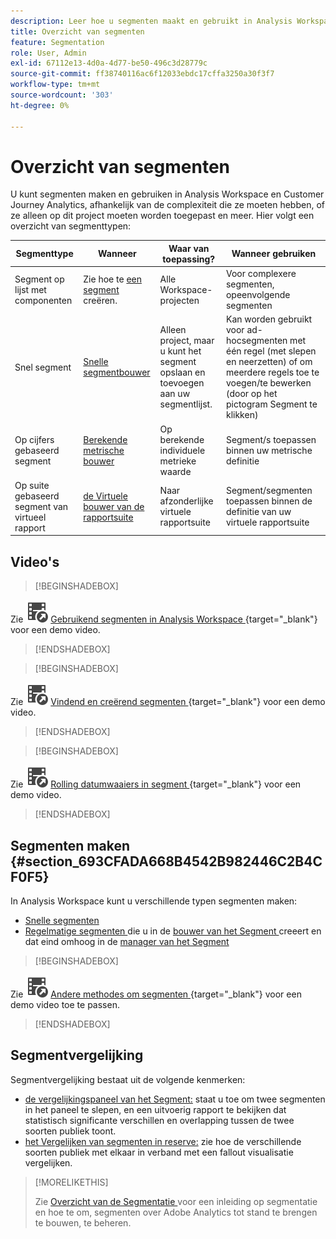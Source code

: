 ```yaml
---
description: Leer hoe u segmenten maakt en gebruikt in Analysis Workspace.
title: Overzicht van segmenten
feature: Segmentation
role: User, Admin
exl-id: 67112e13-4d0a-4d77-be50-496c3d28779c
source-git-commit: ff38740116ac6f12033ebdc17cffa3250a30f3f7
workflow-type: tm+mt
source-wordcount: '303'
ht-degree: 0%

---
```



# Overzicht van segmenten

U kunt segmenten maken en gebruiken in Analysis Workspace en Customer Journey Analytics, afhankelijk van de complexiteit die ze moeten hebben, of ze alleen op dit project moeten worden toegepast en meer. Hier volgt een overzicht van segmenttypen:

| Segmenttype | Wanneer | Waar van toepassing? | Wanneer gebruiken |
| --- | --- | --- | --- |
| Segment op lijst met componenten | Zie hoe te [ een segment ](/help/components/segmentation/segmentation-workflow/seg-create.md) creëren. | Alle Workspace-projecten | Voor complexere segmenten, opeenvolgende segmenten |
| Snel segment | [ Snelle segmentbouwer ](/help/analyze/analysis-workspace/components/segments/quick-segments.md) | Alleen project, maar u kunt het segment opslaan en toevoegen aan uw segmentlijst. | Kan worden gebruikt voor ad-hocsegmenten met één regel (met slepen en neerzetten) of om meerdere regels toe te voegen/te bewerken (door op het pictogram Segment te klikken) |
| Op cijfers gebaseerd segment | [ Berekende metrische bouwer ](https://experienceleague.adobe.com/docs/analytics/components/calculated-metrics/calcmetric-workflow/metrics-with-segments.html?lang=nl-NL) | Op berekende individuele metrieke waarde | Segment/s toepassen binnen uw metrische definitie |
| Op suite gebaseerd segment van virtueel rapport | [ de Virtuele bouwer van de rapportsuite ](https://experienceleague.adobe.com/docs/analytics/components/virtual-report-suites/vrs-workflow/vrs-create.html?lang=nl-NL) | Naar afzonderlijke virtuele rapportsuite | Segment/segmenten toepassen binnen de definitie van uw virtuele rapportsuite |

## Video&#39;s

>[!BEGINSHADEBOX]

Zie ![ VideoCheckedOut ](/help/assets/icons/VideoCheckedOut.svg) [ Gebruikend segmenten in Analysis Workspace ](https://video.tv.adobe.com/v/23977?quality=12&learn=on){target="_blank"} voor een demo video.

>[!ENDSHADEBOX]


>[!BEGINSHADEBOX]

Zie ![ VideoCheckedOut ](/help/assets/icons/VideoCheckedOut.svg) [ Vindend en creërend segmenten ](https://video.tv.adobe.com/v/334092?quality=12&learn=on){target="_blank"} voor een demo video.

>[!ENDSHADEBOX]


>[!BEGINSHADEBOX]

Zie ![ VideoCheckedOut ](/help/assets/icons/VideoCheckedOut.svg) [ Rolling datumwaaiers in segment ](https://video.tv.adobe.com/v/25403?quality=12&learn=on){target="_blank"} voor een demo video.

>[!ENDSHADEBOX]


## Segmenten maken {#section_693CFADA668B4542B982446C2B4CF0F5}

In Analysis Workspace kunt u verschillende typen segmenten maken:

* [Snelle segmenten](/help/analyze/analysis-workspace/components/segments/quick-segments.md)
* [ Regelmatige segmenten ](/help/components/segmentation/segmentation-workflow/seg-create.md) die u in de [ bouwer van het Segment ](/help/components/segmentation/segmentation-workflow/seg-build.md) creeert en dat eind omhoog in de [ manager van het Segment ](/help/components/segmentation/segmentation-workflow/seg-manage.md)


>[!BEGINSHADEBOX]

Zie ![ VideoCheckedOut ](/help/assets/icons/VideoCheckedOut.svg) [ Andere methodes om segmenten ](https://video.tv.adobe.com/v/30994?quality=12&learn=on){target="_blank"} voor een demo video toe te passen.

>[!ENDSHADEBOX]


## Segmentvergelijking

Segmentvergelijking bestaat uit de volgende kenmerken:

* [ de vergelijkingspaneel van het Segment:](/help/analyze/analysis-workspace/c-panels/c-segment-comparison/segment-comparison.md) staat u toe om twee segmenten in het paneel te slepen, en een uitvoerig rapport te bekijken dat statistisch significante verschillen en overlapping tussen de twee soorten publiek toont.
* [ het Vergelijken van segmenten in reserve:](/help/analyze/analysis-workspace/visualizations/fallout/compare-segments-fallout.md) zie hoe de verschillende soorten publiek met elkaar in verband met een fallout visualisatie vergelijken.




>[!MORELIKETHIS]
>
>Zie [ Overzicht van de Segmentatie ](/help/components/segmentation/seg-overview.md) voor een inleiding op segmentatie en hoe te om, segmenten over Adobe Analytics tot stand te brengen te bouwen, te beheren.
